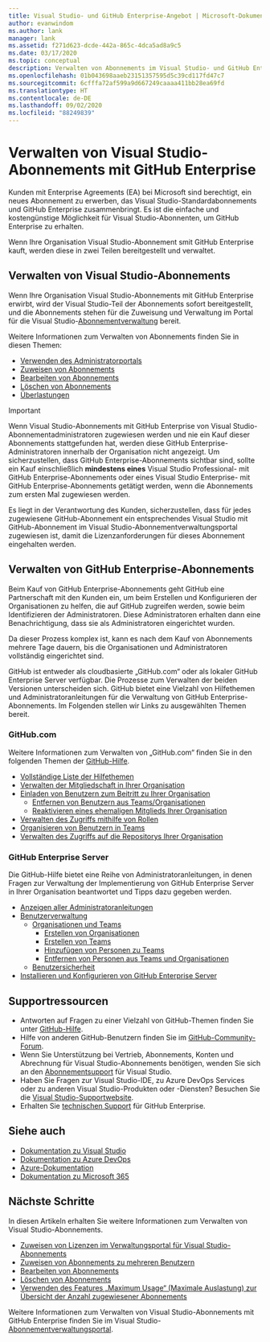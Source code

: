 ```yaml
---
title: Visual Studio- und GitHub Enterprise-Angebot | Microsoft-Dokumentation
author: evanwindom
ms.author: lank
manager: lank
ms.assetid: f271d623-dcde-442a-865c-4dca5ad8a9c5
ms.date: 03/17/2020
ms.topic: conceptual
description: Verwalten von Abonnements im Visual Studio- und GitHub Enterprise-Angebot
ms.openlocfilehash: 01b043698aaeb23151357595d5c39cd117fd47c7
ms.sourcegitcommit: 6cfffa72af599a9d667249caaaa411bb28ea69fd
ms.translationtype: HT
ms.contentlocale: de-DE
ms.lasthandoff: 09/02/2020
ms.locfileid: "88249839"
---
```

# <a name="manage-visual-studio-subscriptions-with-github-enterprise"></a>Verwalten von Visual Studio-Abonnements mit GitHub Enterprise
Kunden mit Enterprise Agreements (EA) bei Microsoft sind berechtigt, ein neues Abonnement zu erwerben, das Visual Studio-Standardabonnements und GitHub Enterprise zusammenbringt. Es ist die einfache und kostengünstige Möglichkeit für Visual Studio-Abonnenten, um GitHub Enterprise zu erhalten. 

Wenn Ihre Organisation Visual Studio-Abonnement smit GitHub Enterprise kauft, werden diese in zwei Teilen bereitgestellt und verwaltet.

## <a name="manage-visual-studio-subscriptions"></a>Verwalten von Visual Studio-Abonnements
Wenn Ihre Organisation Visual Studio-Abonnements mit GitHub Enterprise erwirbt, wird der Visual Studio-Teil der Abonnements sofort bereitgestellt, und die Abonnements stehen für die Zuweisung und Verwaltung im Portal für die Visual Studio-[Abonnementverwaltung](https://manage.visualstudio.com) bereit. 

Weitere Informationen zum Verwalten von Abonnements finden Sie in diesen Themen:
- [Verwenden des Administratorportals](using-admin-portal.md)
- [Zuweisen von Abonnements](assign-license.md)
- [Bearbeiten von Abonnements](edit-license.md)
- [Löschen von Abonnements](delete-license.md)
- [Überlastungen](handle-overclaimed-license.md)

> [!Important]
> Wenn Visual Studio-Abonnements mit GitHub Enterprise von Visual Studio-Abonnementadministratoren zugewiesen werden und nie ein Kauf dieser Abonnements stattgefunden hat, werden diese GitHub Enterprise-Administratoren innerhalb der Organisation nicht angezeigt. Um sicherzustellen, dass GitHub Enterprise-Abonnements sichtbar sind, sollte ein Kauf einschließlich **mindestens eines** Visual Studio Professional- mit GitHub Enterprise-Abonnements oder eines Visual Studio Enterprise- mit GitHub Enterprise-Abonnements getätigt werden, wenn die Abonnements zum ersten Mal zugewiesen werden.  
>
> Es liegt in der Verantwortung des Kunden, sicherzustellen, dass für jedes zugewiesene GitHub-Abonnement ein entsprechendes Visual Studio mit GitHub-Abonnement im Visual Studio-Abonnementverwaltungsportal zugewiesen ist, damit die Lizenzanforderungen für dieses Abonnement eingehalten werden.

## <a name="manage-github-enterprise-subscriptions"></a>Verwalten von GitHub Enterprise-Abonnements
Beim Kauf von GitHub Enterprise-Abonnements geht GitHub eine Partnerschaft mit den Kunden ein, um beim Erstellen und Konfigurieren der Organisationen zu helfen, die auf GitHub zugreifen werden, sowie beim Identifizieren der Administratoren.  Diese Administratoren erhalten dann eine Benachrichtigung, dass sie als Administratoren eingerichtet wurden.  

Da dieser Prozess komplex ist, kann es nach dem Kauf von Abonnements mehrere Tage dauern, bis die Organisationen und Administratoren vollständig eingerichtet sind.

GitHub ist entweder als cloudbasierte „GitHub.com“ oder als lokaler GitHub Enterprise Server verfügbar.  Die Prozesse zum Verwalten der beiden Versionen unterscheiden sich.  GitHub bietet eine Vielzahl von Hilfethemen und Administratoranleitungen für die Verwaltung von GitHub Enterprise-Abonnements.  Im Folgenden stellen wir Links zu ausgewählten Themen bereit.  

### <a name="githubcom"></a>GitHub.com 
Weitere Informationen zum Verwalten von „GitHub.com“ finden Sie in den folgenden Themen der [GitHub-Hilfe](https://help.github.com/en).
+ [Vollständige Liste der Hilfethemen](https://help.github.com/en)
+ [Verwalten der Mitgliedschaft in Ihrer Organisation](https://help.github.com/en/articles/managing-membership-in-your-organization)
+ [Einladen von Benutzern zum Beitritt zu Ihrer Organisation](https://help.github.com/en/articles/inviting-users-to-join-your-organization)
  - [Entfernen von Benutzern aus Teams/Organisationen](https://help.github.com/en/articles/removing-a-member-from-your-organization)
  - [Reaktivieren eines ehemaligen Mitglieds Ihrer Organisation](https://help.github.com/en/articles/reinstating-a-former-member-of-your-organization)
+ [Verwalten des Zugriffs mithilfe von Rollen](https://help.github.com/en/articles/managing-peoples-access-to-your-organization-with-roles)
+ [Organisieren von Benutzern in Teams](https://help.github.com/en/articles/organizing-members-into-teams)
+ [Verwalten des Zugriffs auf die Repositorys Ihrer Organisation](https://help.github.com/en/articles/managing-access-to-your-organizations-repositories)

### <a name="github-enterprise-server"></a>GitHub Enterprise Server
Die GitHub-Hilfe bietet eine Reihe von Administratoranleitungen, in denen Fragen zur Verwaltung der Implementierung von GitHub Enterprise Server in Ihrer Organisation beantwortet und Tipps dazu gegeben werden.

+ [Anzeigen aller Administratoranleitungen](https://help.github.com/en/enterprise/2.16/admin)
+ [Benutzerverwaltung](https://help.github.com/en/enterprise/2.16/admin/user-management)
  - [Organisationen und Teams](https://help.github.com/en/enterprise/2.16/admin/user-management/organizations-and-teams)
    - [Erstellen von Organisationen](https://help.github.com/en/enterprise/2.16/admin/user-management/creating-organizations)
    - [Erstellen von Teams](https://help.github.com/en/enterprise/2.16/admin/user-management/creating-teams)
    - [Hinzufügen von Personen zu Teams](https://help.github.com/en/enterprise/2.16/admin/user-management/adding-people-to-teams)
    - [Entfernen von Personen aus Teams und Organisationen](https://help.github.com/en/enterprise/2.16/admin/user-management/removing-users-from-teams-and-organizations)
  - [Benutzersicherheit](https://help.github.com/en/enterprise/2.16/admin/user-management/user-security)
+ [Installieren und Konfigurieren von GitHub Enterprise Server](https://help.github.com/en/enterprise/2.16/admin/installation)

## <a name="support-resources"></a>Supportressourcen

- Antworten auf Fragen zu einer Vielzahl von GitHub-Themen finden Sie unter [GitHub-Hilfe](https://help.github.com/en).
- Hilfe von anderen GitHub-Benutzern finden Sie im [GitHub-Community-Forum](https://github.community/).
- Wenn Sie Unterstützung bei Vertrieb, Abonnements, Konten und Abrechnung für Visual Studio-Abonnements benötigen, wenden Sie sich an den [Abonnementsupport](https://visualstudio.microsoft.com/subscriptions/support/) für Visual Studio.
- Haben Sie Fragen zur Visual Studio-IDE, zu Azure DevOps Services oder zu anderen Visual Studio-Produkten oder -Diensten?  Besuchen Sie die [Visual Studio-Supportwebsite](https://visualstudio.microsoft.com/support/).
- Erhalten Sie [technischen Support](https://support.microsoft.com/en-us/supportforbusiness/productselection?sapId=b77fe80f-5417-80bd-4b2a-275cf0018c24) für GitHub Enterprise.   

## <a name="see-also"></a>Siehe auch

- [Dokumentation zu Visual Studio](https://docs.microsoft.com/visualstudio/)
- [Dokumentation zu Azure DevOps](https://docs.microsoft.com/azure/devops/)
- [Azure-Dokumentation](https://docs.microsoft.com/azure/)
- [Dokumentation zu Microsoft 365](https://docs.microsoft.com/microsoft-365/)

## <a name="next-steps"></a>Nächste Schritte

In diesen Artikeln erhalten Sie weitere Informationen zum Verwalten von Visual Studio-Abonnements.
- [Zuweisen von Lizenzen im Verwaltungsportal für Visual Studio-Abonnements](assign-license.md)
- [Zuweisen von Abonnements zu mehreren Benutzern](assign-license-bulk.md)
- [Bearbeiten von Abonnements](edit-license.md)
- [Löschen von Abonnements](delete-license.md)
- [Verwenden des Features „Maximum Usage“ (Maximale Auslastung) zur Übersicht der Anzahl zugewiesener Abonnements](maximum-usage.md)

Weitere Informationen zum Verwalten von Visual Studio-Abonnements mit GitHub Enterprise finden Sie im Visual Studio-[Abonnementverwaltungsportal](https://visualstudio.microsoft.com/subscriptions-administration/).
